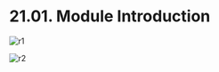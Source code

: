 # 21.01. Module Introduction

![r1](https://github.com/kiranbansode/learn-react/assets/50626798/a40a8a9f-c093-4abc-a93d-3061cdee5297)

![r2](https://github.com/kiranbansode/learn-react/assets/50626798/b6ae95b2-527f-4ea3-b78b-bf9259ac1af2)
